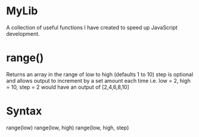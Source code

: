 # MyLib
A collection of useful functions I have created to speed up JavaScript development.

# range()

Returns an array in the range of low to high (defaults 1 to 10) step is optional
and allows output to increment by a set amount each time i.e. low = 2, high = 10, step = 2
would have an output of [2,4,6,8,10]

# Syntax

range(low)
range(low, high)
range(low, high, step)